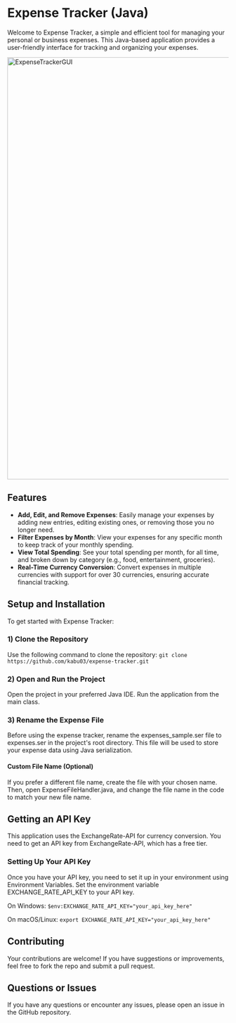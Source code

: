 # Expense Tracker (Java)
Welcome to Expense Tracker, a simple and efficient tool for managing your personal or business expenses. This Java-based application provides a user-friendly interface for tracking and organizing your expenses.

<img width="960" alt="ExpenseTrackerGUI" src="https://github.com/kabu03/expense-tracker/assets/118374503/2bcc529e-c70e-4f83-9473-4cb1152bdfa6">

## Features

- **Add, Edit, and Remove Expenses**: Easily manage your expenses by adding new entries, editing existing ones, or removing those you no longer need.
- **Filter Expenses by Month**: View your expenses for any specific month to keep track of your monthly spending.
- **View Total Spending**: See your total spending per month, for all time, and broken down by category (e.g., food, entertainment, groceries).
- **Real-Time Currency Conversion**: Convert expenses in multiple currencies with support for over 30 currencies, ensuring accurate financial tracking.

## Setup and Installation

To get started with Expense Tracker:

### 1) Clone the Repository

Use the following command to clone the repository:
```git clone https://github.com/kabu03/expense-tracker.git```

### 2) Open and Run the Project
Open the project in your preferred Java IDE.
Run the application from the main class.

### 3) Rename the Expense File
Before using the expense tracker, rename the expenses_sample.ser file to expenses.ser in the project's root directory. This file will be used to store your expense data using Java serialization.

#### Custom File Name (Optional)
If you prefer a different file name, create the file with your chosen name. Then, open ExpenseFileHandler.java, and change the file name in the code to match your new file name.

## Getting an API Key
This application uses the ExchangeRate-API for currency conversion. You need to get an API key from ExchangeRate-API, which has a free tier.

### Setting Up Your API Key
Once you have your API key, you need to set it up in your environment using Environment Variables.
Set the environment variable EXCHANGE_RATE_API_KEY to your API key.

On Windows:
`$env:EXCHANGE_RATE_API_KEY="your_api_key_here"`

On macOS/Linux:
`export EXCHANGE_RATE_API_KEY="your_api_key_here"`

## Contributing

Your contributions are welcome! If you have suggestions or improvements, feel free to fork the repo and submit a pull
request.

## Questions or Issues

If you have any questions or encounter any issues, please open an issue in the GitHub repository.
